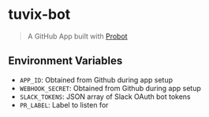 # tuvix-bot

> A GitHub App built with [Probot](https://github.com/probot/probot)

## Environment Variables

- `APP_ID`: Obtained from Github during app setup
- `WEBHOOK_SECRET`: Obtained from Github during app setup
- `SLACK_TOKENS`: JSON array of Slack OAuth bot tokens
- `PR_LABEL`: Label to listen for